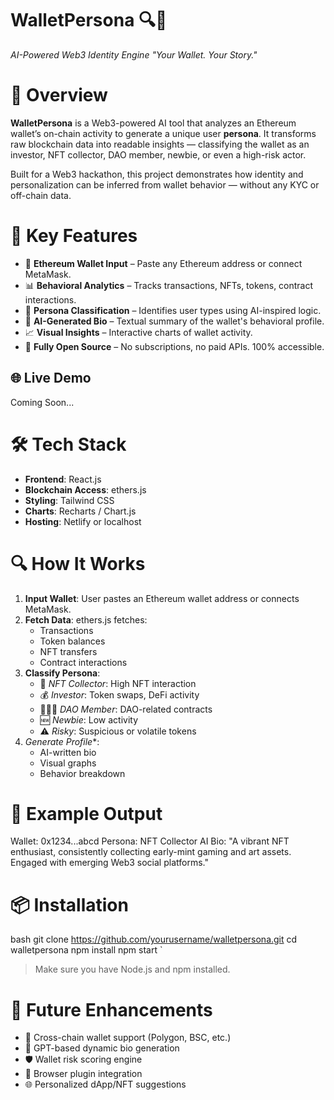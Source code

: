 # WalletPersona 🔍💼

*AI-Powered Web3 Identity Engine* 
*"Your Wallet. Your Story."*

# 🚀 Overview

**WalletPersona** is a Web3-powered AI tool that analyzes an Ethereum wallet’s on-chain activity to generate a unique user **persona**. It transforms raw blockchain data into readable insights — classifying the wallet as an investor, NFT collector, DAO member, newbie, or even a high-risk actor.

Built for a Web3 hackathon, this project demonstrates how identity and personalization can be inferred from wallet behavior — without any KYC or off-chain data.

# 🧠 Key Features

- 🔗 **Ethereum Wallet Input** – Paste any Ethereum address or connect MetaMask.
- 📊 **Behavioral Analytics** – Tracks transactions, NFTs, tokens, contract interactions.
- 🧬 **Persona Classification** – Identifies user types using AI-inspired logic.
- 🧾 **AI-Generated Bio** – Textual summary of the wallet's behavioral profile.
- 📈 **Visual Insights** – Interactive charts of wallet activity.
- 🧪 **Fully Open Source** – No subscriptions, no paid APIs. 100% accessible.


## 🌐 Live Demo

Coming Soon...

# 🛠️ Tech Stack

- **Frontend**: React.js
- **Blockchain Access**: ethers.js
- **Styling**: Tailwind CSS
- **Charts**: Recharts / Chart.js
- **Hosting**: Netlify or localhost


# 🔍 How It Works

1. **Input Wallet**: User pastes an Ethereum wallet address or connects MetaMask.
2. **Fetch Data**: ethers.js fetches:
   - Transactions
   - Token balances
   - NFT transfers
   - Contract interactions
3. **Classify Persona**:
   - 🎨 *NFT Collector*: High NFT interaction
   - 💰 *Investor*: Token swaps, DeFi activity
   - 🧑‍🤝‍🧑 *DAO Member*: DAO-related contracts
   - 🆕 *Newbie*: Low activity
   - ⚠️ *Risky*: Suspicious or volatile tokens
4. *Generate Profile**:
   - AI-written bio
   - Visual graphs
   - Behavior breakdown

# 🧪 Example Output

Wallet: 0x1234...abcd
Persona: NFT Collector
AI Bio: "A vibrant NFT enthusiast, consistently collecting early-mint gaming and art assets. Engaged with emerging Web3 social platforms."

# 📦 Installation

bash
git clone https://github.com/yourusername/walletpersona.git
cd walletpersona
npm install
npm start
`

> Make sure you have Node.js and npm installed.



# 🧩 Future Enhancements

* 🔁 Cross-chain wallet support (Polygon, BSC, etc.)
* 🤖 GPT-based dynamic bio generation
* 🛡️ Wallet risk scoring engine
* 🧩 Browser plugin integration
* 🌐 Personalized dApp/NFT suggestions



